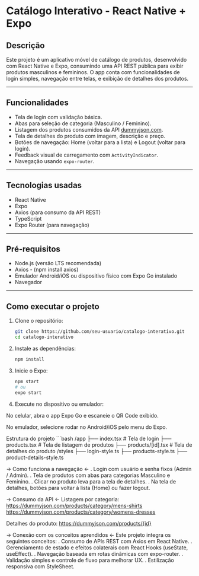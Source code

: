 # Catálogo Interativo - React Native + Expo

## Descrição

Este projeto é um aplicativo móvel de catálogo de produtos, desenvolvido com React Native e Expo, consumindo uma API REST pública para exibir produtos masculinos e femininos. O app conta com funcionalidades de login simples, navegação entre telas, e exibição de detalhes dos produtos.

---

## Funcionalidades

- Tela de login com validação básica.
- Abas para seleção de categoria (Masculino / Feminino).
- Listagem dos produtos consumidos da API [dummyjson.com](https://dummyjson.com/).
- Tela de detalhes do produto com imagem, descrição e preço.
- Botões de navegação: Home (voltar para a lista) e Logout (voltar para login).
- Feedback visual de carregamento com `ActivityIndicator`.
- Navegação usando `expo-router`.

---

## Tecnologias usadas

- React Native
- Expo
- Axios (para consumo da API REST)
- TypeScript
- Expo Router (para navegação)

---

## Pré-requisitos

- Node.js (versão LTS recomendada)
- Axios - (npm install axios)
- Emulador Android/iOS ou dispositivo físico com Expo Go instalado
- Navegador

---

## Como executar o projeto

1. Clone o repositório:

   ```bash
   git clone https://github.com/seu-usuario/catalogo-interativo.git
   cd catalogo-interativo

2. Instale as dependências:

    ```bash
    npm install

3. Inicie o Expo:

    ```bash
    npm start
    # ou
    expo start

4. Execute no dispositivo ou emulador:

No celular, abra o app Expo Go e escaneie o QR Code exibido.

No emulador, selecione rodar no Android/iOS pelo menu do Expo.


Estrutura do projeto
    ```bash
    /app
    ├── index.tsx          # Tela de login
    ├── products.tsx       # Tela de listagem de produtos
    ├── products/[id].tsx  # Tela de detalhes do produto
    /styles
    ├── login-style.ts
    ├── products-style.ts
    ├── product-details-style.ts


  -> Como funciona a navegação <-
. Login com usuário e senha fixos (Admin / Admin).
. Tela de produtos com abas para categorias Masculino e Feminino.
. Clicar no produto leva para a tela de detalhes.
. Na tela de detalhes, botões para voltar à lista (Home) ou fazer logout.


-> Consumo da API <-
Listagem por categoria:
https://dummyjson.com/products/category/mens-shirts
https://dummyjson.com/products/category/womens-dresses


Detalhes do produto:
https://dummyjson.com/products/{id}



-> Conexão com os conceitos aprendidos <-
Este projeto integra os seguintes conceitos:
    . Consumo de APIs REST com Axios em React Native.
    . Gerenciamento de estado e efeitos colaterais com React Hooks (useState, useEffect).
    . Navegação baseada em rotas dinâmicas com expo-router.
    . Validação simples e controle de fluxo para melhorar UX.
    . Estilização responsiva com StyleSheet.